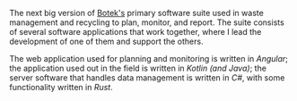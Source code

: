 The next big version of [Botek's](https://botek.se) primary software suite used in waste management and recycling to plan, monitor, and report. The suite consists of several software applications that work together, where I lead the development of one of them and support the others.

The web application used for planning and monitoring is written in <i>Angular</i>; the application used out in the field is written in <i>Kotlin</i> <i>(and Java)</i>; the server software that handles data management is written in <i>C#</i>, with some functionality written in <i>Rust</i>.
